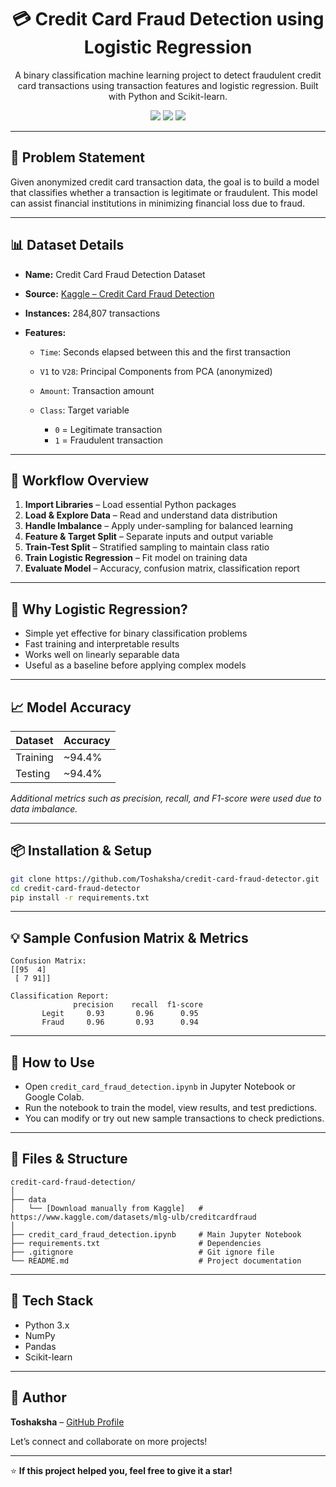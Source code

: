 
<h1 align="center">💳 Credit Card Fraud Detection using Logistic Regression</h1>

<p align="center">
A binary classification machine learning project to detect fraudulent credit card transactions using transaction features and logistic regression. Built with Python and Scikit-learn.
</p>

<p align="center">
  <img src="https://img.shields.io/badge/Python-3.x-blue?logo=python" />
  <img src="https://img.shields.io/badge/Model-Logistic%20Regression-brightgreen" />
  <img src="https://img.shields.io/badge/License-MIT-green.svg" />
</p>

---

## 🧠 Problem Statement

Given anonymized credit card transaction data, the goal is to build a model that classifies whether a transaction is legitimate or fraudulent.
This model can assist financial institutions in minimizing financial loss due to fraud.

---

## 📊 Dataset Details

* **Name:** Credit Card Fraud Detection Dataset
* **Source:** [Kaggle – Credit Card Fraud Detection](https://www.kaggle.com/datasets/mlg-ulb/creditcardfraud)
* **Instances:** 284,807 transactions
* **Features:**

  * `Time`: Seconds elapsed between this and the first transaction
  * `V1` to `V28`: Principal Components from PCA (anonymized)
  * `Amount`: Transaction amount
  * `Class`: Target variable

    * `0` = Legitimate transaction
    * `1` = Fraudulent transaction

---

## 🚀 Workflow Overview

1. **Import Libraries** – Load essential Python packages
2. **Load & Explore Data** – Read and understand data distribution
3. **Handle Imbalance** – Apply under-sampling for balanced learning
4. **Feature & Target Split** – Separate inputs and output variable
5. **Train-Test Split** – Stratified sampling to maintain class ratio
6. **Train Logistic Regression** – Fit model on training data
7. **Evaluate Model** – Accuracy, confusion matrix, classification report

---

## 🧪 Why Logistic Regression?

* Simple yet effective for binary classification problems
* Fast training and interpretable results
* Works well on linearly separable data
* Useful as a baseline before applying complex models

---

## 📈 Model Accuracy

| Dataset  | Accuracy |
| -------- | -------- |
| Training | \~94.4%  |
| Testing  | \~94.4%  |

*Additional metrics such as precision, recall, and F1-score were used due to data imbalance.*

---

## 📦 Installation & Setup

```bash
git clone https://github.com/Toshaksha/credit-card-fraud-detector.git
cd credit-card-fraud-detector
pip install -r requirements.txt
```

---

## 💡 Sample Confusion Matrix & Metrics

```
Confusion Matrix:
[[95  4]
 [ 7 91]]

Classification Report:
              precision    recall  f1-score
       Legit     0.93       0.96      0.95
       Fraud     0.96       0.93      0.94
```

---

## 📝 How to Use

* Open `credit_card_fraud_detection.ipynb` in Jupyter Notebook or Google Colab.
* Run the notebook to train the model, view results, and test predictions.
* You can modify or try out new sample transactions to check predictions.

---

## 📂 Files & Structure

```
credit-card-fraud-detection/
│
├── data                         
│   └── [Download manually from Kaggle]   # https://www.kaggle.com/datasets/mlg-ulb/creditcardfraud
│
├── credit_card_fraud_detection.ipynb     # Main Jupyter Notebook
├── requirements.txt                      # Dependencies
├── .gitignore                            # Git ignore file
└── README.md                             # Project documentation
```

---

## 🧰 Tech Stack

* Python 3.x
* NumPy
* Pandas
* Scikit-learn

---

## 👤 Author

**Toshaksha** – [GitHub Profile](https://github.com/Toshaksha)

Let’s connect and collaborate on more projects!

---

⭐ **If this project helped you, feel free to give it a star!**


